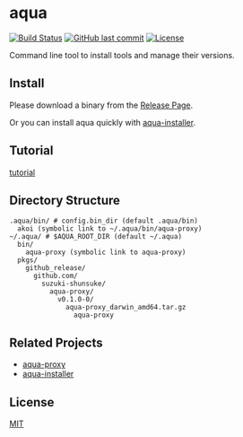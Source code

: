 # aqua

[![Build Status](https://github.com/suzuki-shunsuke/aqua/workflows/test/badge.svg)](https://github.com/suzuki-shunsuke/aqua/actions)
[![GitHub last commit](https://img.shields.io/github/last-commit/suzuki-shunsuke/aqua.svg)](https://github.com/suzuki-shunsuke/aqua)
[![License](http://img.shields.io/badge/license-mit-blue.svg?style=flat-square)](https://raw.githubusercontent.com/suzuki-shunsuke/aqua/main/LICENSE)

Command line tool to install tools and manage their versions.

## Install

Please download a binary from the [Release Page](https://github.com/suzuki-shunsuke/aqua/releases).

Or you can install aqua quickly with [aqua-installer](https://github.com/suzuki-shunsuke/aqua-installer).

## Tutorial

[tutorial](tutorial/README.md)

## Directory Structure

```
.aqua/bin/ # config.bin_dir (default .aqua/bin)
  akoi (symbolic link to ~/.aqua/bin/aqua-proxy)
~/.aqua/ # $AQUA_ROOT_DIR (default ~/.aqua)
  bin/
    aqua-proxy (symbolic link to aqua-proxy)
  pkgs/
    github_release/
      github.com/
        suzuki-shunsuke/
          aqua-proxy/
            v0.1.0-0/
              aqua-proxy_darwin_amd64.tar.gz
                aqua-proxy
```

## Related Projects

* [aqua-proxy](https://github.com/suzuki-shunsuke/aqua-proxy)
* [aqua-installer](https://github.com/suzuki-shunsuke/aqua-installer)

## License

[MIT](LICENSE)
